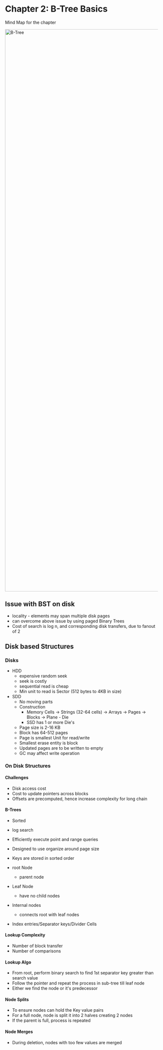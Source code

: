 # Chapter 2: B-Tree Basics

Mind Map for the chapter

<img width="1854" alt="B-Tree" src="https://github.com/ashishpaliwal007/database-internals-book-reading/assets/148831617/326154d9-7c3b-419a-a6d3-cd6ad75de6a6">


## Issue with BST on disk
- locality - elements may span multiple disk pages
- can overcome above issue by using paged Binary Trees
- Cost of search is log n, and corresponding disk transfers, due to fanout of 2


## Disk based Structures

### Disks
- HDD
	- expensive random seek
	- seek is costly
	- sequential read is cheap
	- Min unit to read is Sector (512 bytes to 4KB in size)
- SDD
	- No moving parts
	- Construction
		- Memory Cells -> Strings (32-64 cells) -> Arrays -> Pages -> Blocks -> Plane - Die
		- SSD has 1 or more Die's
	- Page size is 2-16 KB
	- Block has 64-512 pages
	- Page is smallest Unit for read/write
	- Smallest erase entity is block
	- Updated pages are to be written to empty
	- GC may affect write operation

### On Disk Structures

#### Challenges
- Disk access cost
- Cost to update pointers across blocks
- Offsets are precomputed, hence increase complexity for long chain


#### B-Trees
- Sorted
- log search
- Efficiently execute point and range queries
- Designed to use organize around page size
- Keys are stored in sorted order

 - root Node
	- parent node
- Leaf Node
	- have no child nodes
- Internal nodes
	- connects root with leaf nodes
- Index entries/Separator keys/Divider Cells


#### Lookup Complexity
- Number of block transfer
- Number of comparisons

#### Lookup Algo
- From root, perform binary search to find 1st separator key greater than search value
- Follow the pointer and repeat the process in sub-tree till leaf node
- Either we find the node or it's predecessor

#### Node Splits
- To ensure nodes can hold the Key value pairs
- For a full node, node is split it into 2 halves creating 2 nodes
- If the parent is full, process is repeated

#### Node Merges
- During deletion, nodes with too few values are merged
